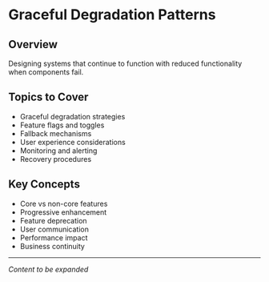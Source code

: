# Graceful Degradation Patterns

## Overview
Designing systems that continue to function with reduced functionality when components fail.

## Topics to Cover
- Graceful degradation strategies
- Feature flags and toggles
- Fallback mechanisms
- User experience considerations
- Monitoring and alerting
- Recovery procedures

## Key Concepts
- Core vs non-core features
- Progressive enhancement
- Feature deprecation
- User communication
- Performance impact
- Business continuity

---
*Content to be expanded* 